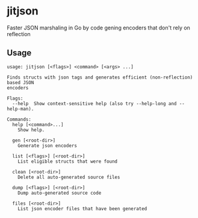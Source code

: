 # jitjson
Faster JSON marshaling in Go by code gening encoders that don't rely on reflection

## Usage
```
usage: jitjson [<flags>] <command> [<args> ...]

Finds structs with json tags and generates efficient (non-reflection) based JSON
encoders

Flags:
  --help  Show context-sensitive help (also try --help-long and --help-man).

Commands:
  help [<command>...]
    Show help.

  gen [<root-dir>]
    Generate json encoders

  list [<flags>] [<root-dir>]
    List eligible structs that were found

  clean [<root-dir>]
    Delete all auto-generated source files

  dump [<flags>] [<root-dir>]
    Dump auto-generated source code

  files [<root-dir>]
    List json encoder files that have been generated
```

